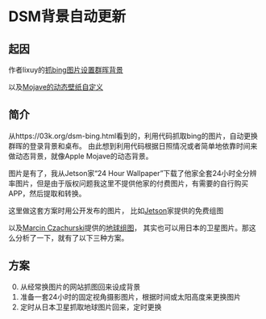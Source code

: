 # DSM背景自动更新
## 起因
作者lixuy的[抓bing图片设置群晖背景](https://github.com/lixuy/DSM_Login_BingWallpaper)

以及[Mojave的动态壁纸自定义](https://www.sysgeek.cn/macos-mojave-dynamic-wallpaper/)

## 简介
从https://03k.org/dsm-bing.html看到的，利用代码抓取bing的图片，自动更换群晖的登录背景和桌布。
由此想到利用代码根据日照情况或者简单地依靠时间来做动态背景，就像Apple Mojave的动态背景。

图片是有了，我从Jetson家“24 Hour Wallpaper”下载了他家全套24小时全分辨率图片，但是由于版权问题我这里不提供他家的付费图片，有需要的自行购买APP，然后提取和转换。

这里做这套方案时用公开发布的图片， 比如[Jetson](https://www.jetsoncreative.com/mojave)家提供的免费组图

以及[Marcin Czachurski](https://itnext.io/@mczachurski?source=user_popover)提供的[地球组图](https://itnext.io/macos-mojave-dynamic-wallpapers-ii-f8b1e55c82f)，
其实也可以用日本的卫星图片。那这么分析了一下，就有了以下三种方案。

## 方案
0. 从经常换图片的网站抓图回来设成背景
0. 准备一套24小时的固定视角摄影图片，根据时间或太阳高度来更换图片
0. 定时从日本卫星抓取地球图片回来，定时更换


